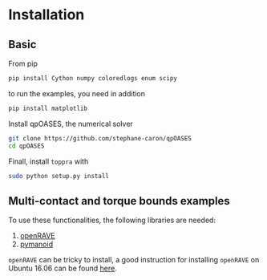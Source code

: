 ## 


# Installation
## Basic

From pip

``` sh
pip install Cython numpy coloredlogs enum scipy
```

to run the examples, you need in addition

``` sh
pip install matplotlib
```


Install qpOASES, the numerical solver

``` sh
git clone https://github.com/stephane-caron/qpOASES
cd qpOASES
```


Finall, install `toppra` with

``` sh
sudo python setup.py install
```

## Multi-contact and torque bounds examples
To use these functionalities, the following libraries are needed:

1. [openRAVE](https://github.com/rdiankov/openrave)
2. [pymanoid](https://github.com/stephane-caron/pymanoid)

`openRAVE` can be tricky to install, a good instruction for installing
`openRAVE` on Ubuntu 16.06 can be
found
[here](https://scaron.info/teaching/installing-openrave-on-ubuntu-16.04.html).


